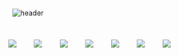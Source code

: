 <div>

  

  <!--Header-->

  ![header](https://capsule-render.vercel.app/api?type=venom&color=gradient&fontSize=60&height=300&section=header&text=Nothing,%20Ordinary%20Sunday)

  

</div>

<div style="justify-content : center;">
        <img src="https://img.shields.io/badge/Python-3776AB?style=flat-square&logo=Python&logoColor=white"/>
        <img src="https://img.shields.io/badge/JavaScript-F7DF1E?style=flat-square&logo=JavaScript&logoColor=white"/>
        <img src="https://img.shields.io/badge/HTML5-E34F26?style=flat-square&logo=HTML5&logoColor=white"/>
        <img src="https://img.shields.io/badge/CSS3-1572B6?style=flat-square&logo=CSS3&logoColor=white"/>
        <img src="https://img.shields.io/badge/Flask-000000?style=flat-square&logo=Flask&logoColor=white"/>
        <img src="https://img.shields.io/badge/Amazon AWS-232F3E?style=flat-square&logo=AWS&logoColor=white"/>
        <img src="https://img.shields.io/badge/MySQL-4479A1?style=flat-square&logo=MySQL&logoColor=white"/>
</div>
<br>

<!--
**Jiyu-Kim/Jiyu-Kim** is a ✨ _special_ ✨ repository because its `README.md` (this file) appears on your GitHub profile.

Here are some ideas to get you started:
- Hi there 👋
- 🔭 I’m currently working on ...
- 🌱 I’m currently learning ...
- 👯 I’m looking to collaborate on ...
- 🤔 I’m looking for help with ...
- 💬 Ask me about ...
- 📫 How to reach me: ...
- 😄 Pronouns: ...
- ⚡ Fun fact: ...
-->
